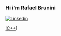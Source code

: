 ###  Hi i'm Rafael Brunini

[![Linkedin](https://img.shields.io/badge/LinkedIn-0077B5?style=for-the-badge&logo=linkedin&logoColor=white)](https://www.linkedin.com/in/rafael-brunini-6a41191bb/)

[!C++](https://img.shields.io/badge/C%2B%2B-00599C?style=for-the-badge&logo=c%2B%2B&logoColor=white)]
